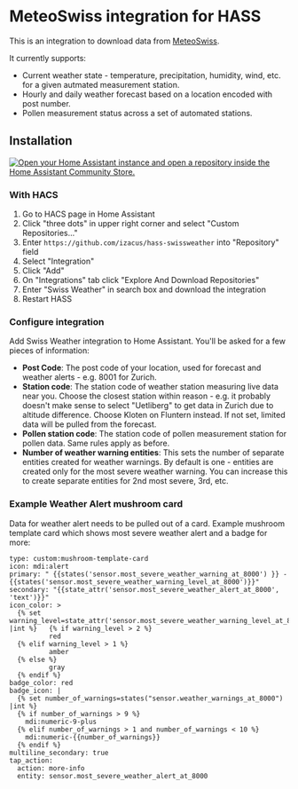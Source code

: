# MeteoSwiss integration for HASS

This is an integration to download data from [MeteoSwiss](https://www.meteoschweiz.admin.ch/#tab=forecast-map).

It currently supports:
  * Current weather state - temperature, precipitation, humidity, wind, etc. for a given autmated measurement station.
  * Hourly and daily weather forecast based on a location encoded with post number.
  * Pollen measurement status across a set of automated stations.

## Installation

[![Open your Home Assistant instance and open a repository inside the Home Assistant Community Store.](https://my.home-assistant.io/badges/hacs_repository.svg)](https://my.home-assistant.io/redirect/hacs_repository/?owner=izacus&repository=hass-swissweather&category=integration)

### With HACS

1. Go to HACS page in Home Assistant
2. Click "three dots" in upper right corner and select "Custom Repositories..."
3. Enter `https://github.com/izacus/hass-swissweather` into "Repository" field
4. Select "Integration"
5. Click "Add"
6. On "Integrations" tab click "Explore And Download Repositories"
7. Enter "Swiss Weather" in search box and download the integration
8. Restart HASS

### Configure integration

Add Swiss Weather integration to Home Assistant. You'll be asked for a few pieces of information:

* **Post Code**: The post code of your location, used for forecast and weather alerts - e.g. 8001 for Zurich.
* **Station code**: The station code of weather station measuring live data near you. Choose the closest station within reason - e.g. it probably doesn't make sense to select "Uetliberg" to get data in Zurich due to altitude difference. Choose Kloten on Fluntern instead. If not set, limited data will be pulled from the forecast.
* **Pollen station code**: The station code of pollen measurement station for pollen data. Same rules apply as before.
* **Number of weather warning entities**: This sets the number of separate entities created for weather warnings. By default is one - entities are created only for the most severe weather warning. You can increase this to create separate entities for 2nd most severe, 3rd, etc.

### Example Weather Alert mushroom card

Data for weather alert needs to be pulled out of a card. Example mushroom template card which shows most severe weather alert and a badge for more:

```
type: custom:mushroom-template-card
icon: mdi:alert
primary: " {{states('sensor.most_severe_weather_warning_at_8000') }} - {{states('sensor.most_severe_weather_warning_level_at_8000')}}"
secondary: "{{state_attr('sensor.most_severe_weather_alert_at_8000', 'text')}}"
icon_color: >
  {% set warning_level=state_attr('sensor.most_severe_weather_warning_level_at_8000','numeric') |int %}   {% if warning_level > 2 %}
          red
  {% elif warning_level > 1 %}
          amber
  {% else %}
          gray
  {% endif %}
badge_color: red
badge_icon: |
  {% set number_of_warnings=states("sensor.weather_warnings_at_8000") |int %}
  {% if number_of_warnings > 9 %}
    mdi:numeric-9-plus
  {% elif number_of_warnings > 1 and number_of_warnings < 10 %}
    mdi:numeric-{{number_of_warnings}}
  {% endif %}
multiline_secondary: true
tap_action:
  action: more-info
  entity: sensor.most_severe_weather_alert_at_8000
```
